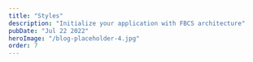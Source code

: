 ```yaml
---
title: "Styles"
description: "Initialize your application with FBCS architecture"
pubDate: "Jul 22 2022"
heroImage: "/blog-placeholder-4.jpg"
order: 7
---
```

